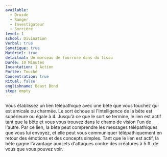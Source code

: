 ```yaml
---
available:
  - Druide
  - Ranger
  - Investigateur
  - Sorcière
level: 1
school: Divination
Verbal: true
Somatique: true
Matériel: true
detailmat: Un morceau de fourrure dans du tissu
Durée: 10 Minutes
Incantation: 1 Action
Portée: Touché
Concentration: true
Rituel: false
englishname: Beast Bond
step: empty
---
```

Vous établissez un lien télépathique avec une bête que vous touchez qui est amicale ou charmée. Le sort échoue si l'Intelligence de la bête est supérieure ou égale à 4. Jusqu'à ce que le sort se termine, le lien est actif tant que la bête et vous vous trouvez dans le champ de vision l'un de l'autre. Par ce lien, la bête peut comprendre les messages télépathiques que vous lui envoyez, et elle peut vous communiquer télépathiquement en retour des émotions et des concepts simples. Tant que le lien est actif, la bête gagne l'avantage aux jets d'attaques contre des créatures à 5 ft. de vous que vous pouvez voir.
